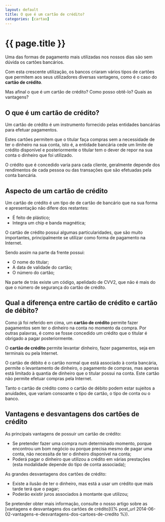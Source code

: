 ```yaml
---
layout: default
title: O que é um cartão de crédito?
categories: [cartao]
---
```


# {{ page.title }}

Uma das formas de pagamento mais utilizadas nos nossos dias são sem dúvida os cartões bancários.

Com esta crescente utilização, os bancos criaram vários tipos de cartões que permitem aos seus utilizadores diversas vantagens, como é o caso do __cartão de crédito__.

Mas afinal o que é um cartão de crédito? Como posso obtê-lo? Quais as vantagens?

## O que é um cartão de crédito?

Um cartão de crédito é um instrumento fornecido pelas entidades bancárias para efetuar pagamentos.

Estes cartões permitem que o titular faça compras sem a necessidade de ter o dinheiro na sua conta, isto é, a entidade bancária cede um limite de crédito disponível e posteriormente o titular tem o dever de repor na sua conta o dinheiro que foi utilizado.

O crédito que é concedido varia para cada cliente, geralmente depende dos rendimentos de cada pessoa ou das transações que são efetuadas pela conta bancária.

## Aspecto de um cartão de crédito

Um cartão de crédito é um tipo de de cartão de bancário que na sua forma e apresentação não difere dos restantes:

* É feito de plástico;
* Integra um chip e banda magnética;

O cartão de crédito possui algumas particularidades, que são muito importantes, principalmente se utilizar como forma de pagamento na Internet.

Sendo assim na parte da frente possui:

* O nome do titular;
* A data de validade do cartão;
* O número do cartão;

Na parte de trás existe um código, apelidado de CVV2, que não é mais do que o número de segurança do cartão de crédito.

## Qual a diferença entre cartão de crédito e cartão de débito?

Como já foi referido em cima, um __cartão de crédito__ permite fazer pagamentos sem ter o dinheiro na conta no momento da compra. Por outras palavras, é como se fosse concedido um crédito que o titular é obrigado a pagar posteriormente.

O __cartão de crédito__ permite levantar dinheiro, fazer pagamentos, seja em terminais ou pela Internet.

O cartão de débito é o cartão normal que está associado à conta bancária, permite o levantamento de dinheiro, o pagamento de compras, mas apenas está limitado à quantia de dinheiro que o titular possui na conta. Este cartão não permite efetuar compras pela Internet.

Tanto o cartão de crédito como o cartão de débito podem estar sujeitos a anuidades, que variam consoante o tipo de cartão, o tipo de conta ou o banco.

## Vantagens e desvantagens dos cartões de crédito

As principais vantagens de possuir um cartão de crédito:

* Se pretender fazer uma compra num determinado momento, porque encontrou um bom negócio ou porque precisa mesmo de pagar uma conta, não necessita de ter o dinheiro disponível na conta;
* Poderá pagar o dinheiro que utilizou a crédito em várias prestações (esta modalidade depende do tipo de conta associada);

As grandes desvantagens dos cartões de crédito:

* Existe a ilusão de ter o dinheiro, mas está a usar um crédito que mais tarde terá que o pagar;
* Poderão existir juros associados à montante que utilizou;

Se pretender obter mais informação, consulte o nosso artigo sobre as [vantagens e desvantagens dos cartões de crédito]({% post_url 2014-06-02-vantagens-e-desvantagens-dos-cartoes-de-credito %}).
